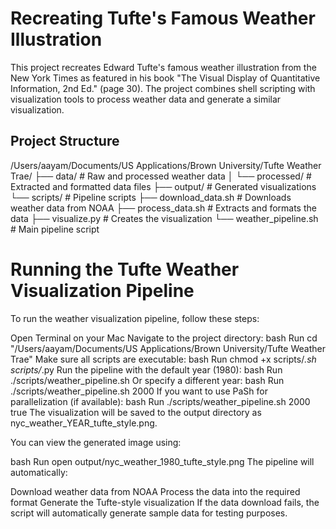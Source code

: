# Recreating Tufte's Famous Weather Illustration

This project recreates Edward Tufte's famous weather illustration from the New York Times as featured in his book "The Visual Display of Quantitative Information, 2nd Ed." (page 30). The project combines shell scripting with visualization tools to process weather data and generate a similar visualization.

## Project Structure
/Users/aayam/Documents/US Applications/Brown University/Tufte Weather Trae/
├── data/                  # Raw and processed weather data
│   └── processed/         # Extracted and formatted data files
├── output/                # Generated visualizations
└── scripts/               # Pipeline scripts
    ├── download_data.sh   # Downloads weather data from NOAA
    ├── process_data.sh    # Extracts and formats the data
    ├── visualize.py       # Creates the visualization
    └── weather_pipeline.sh # Main pipeline script

# Running the Tufte Weather Visualization Pipeline
To run the weather visualization pipeline, follow these steps:

Open Terminal on your Mac
Navigate to the project directory:
bash
Run
cd "/Users/aayam/Documents/US Applications/Brown University/Tufte Weather Trae"
Make sure all scripts are executable:
bash
Run
chmod +x scripts/*.sh scripts/*.py
Run the pipeline with the default year (1980):
bash
Run
./scripts/weather_pipeline.sh
Or specify a different year:
bash
Run
./scripts/weather_pipeline.sh 2000
If you want to use PaSh for parallelization (if available):
bash
Run
./scripts/weather_pipeline.sh 2000 true
The visualization will be saved to the output directory as nyc_weather_YEAR_tufte_style.png.

You can view the generated image using:

bash
Run
open output/nyc_weather_1980_tufte_style.png
The pipeline will automatically:

Download weather data from NOAA
Process the data into the required format
Generate the Tufte-style visualization
If the data download fails, the script will automatically generate sample data for testing purposes.